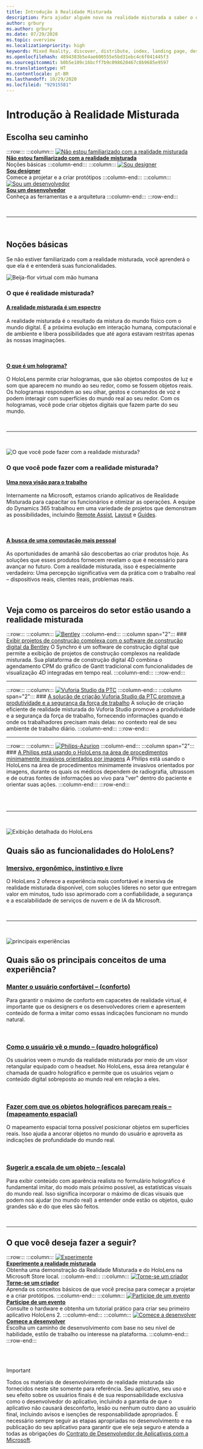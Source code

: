 ```yaml
---
title: Introdução à Realidade Misturada
description: Para ajudar alguém novo na realidade misturada a saber o que ela é e entender suas funcionalidades.
author: grbury
ms.author: grbury
ms.date: 07/29/2020
ms.topic: overview
ms.localizationpriority: high
keywords: Mixed Reality, discover, distribute, index, landing page, design, development, tutorials, sample apps, fundamentals, case studies, resources, HoloLens how-to, Open source projects
ms.openlocfilehash: 4894383b5e4ae600555e5bd31ebc4c6f041445f3
ms.sourcegitcommit: b0b5e109c16bcff7b9c098620467c8b9685e9597
ms.translationtype: HT
ms.contentlocale: pt-BR
ms.lasthandoff: 10/29/2020
ms.locfileid: "92915581"
---
```

# <a name="get-started-with-mixed-reality"></a>Introdução à Realidade Misturada

## <a name="choose-your-track"></a>Escolha seu caminho

:::row:::
    :::column:::
       [![Não estou familiarizado com a realidade misturada](images/Tile-New.jpg)](#understand-the-basics)<br>
        **[Não estou familiarizado com a realidade misturada](#understand-the-basics)**<br>
        Noções básicas
    :::column-end:::
    :::column:::
       [![Sou designer](images/Tile-Create.jpg)](../design/design.md)<br>
        **[Sou designer](../design/design.md)**<br>
        Comece a projetar e a criar protótipos
    :::column-end:::
    :::column:::
       [![Sou um desenvolvedor](images/Tile-Develop.jpg)](../develop/development.md)<br>
        **[Sou um desenvolvedor](../develop/development.md)**<br>
        Conheça as ferramentas e a arquitetura
    :::column-end:::
    <!-- :::column:::
       [![Jump in with Unity and MRTK](../images/Unity-tile.png)](https://microsoft.github.io/MixedRealityToolkit-Unity/Documentation/GettingStartedWithTheMRTK.html)<br>
        **[Jump in with Unity and MRTK](https://microsoft.github.io/MixedRealityToolkit-Unity/Documentation/GettingStartedWithTheMRTK.html)**<br>
        Optimize Unity for MR development
    :::column-end::: -->
:::row-end:::


<br>

---

<br>

## <a name="understand-the-basics"></a>Noções básicas

Se não estiver familiarizado com a realidade misturada, você aprenderá o que ela é e entenderá suas funcionalidades.


![Beija-flor virtual com mão humana](images/01_MixedReality.png)

### <a name="what-is-mixed-reality"></a>O que é realidade misturada?


#### <a name="mixed-reality-is-a-spectrum"></a>[A realidade misturada é um espectro](../discover/mixed-reality.md)
A realidade misturada é o resultado da mistura do mundo físico com o mundo digital. É a próxima evolução em interação humana, computacional e de ambiente e libera possibilidades que até agora estavam restritas apenas às nossas imaginações.

<br>


#### <a name="what-is-a-hologram"></a>[O que é um holograma?](../discover/hologram.md)
O HoloLens permite criar hologramas, que são objetos compostos de luz e som que aparecem no mundo ao seu redor, como se fossem objetos reais. Os hologramas respondem ao seu olhar, gestos e comandos de voz e podem interagir com superfícies do mundo real ao seu redor. Com os hologramas, você pode criar objetos digitais que fazem parte do seu mundo.

<br>


---

<br>

![O que você pode fazer com a realidade misturada?](images/HLS19_remoteAssistHologram_001.jpg)

### <a name="what-can-you-do-with-mixed-reality"></a>O que você pode fazer com a realidade misturada?

#### <a name="a-new-vision-for-work"></a>[Uma nova visão para o trabalho](https://dynamics.microsoft.com//mixed-reality/overview/)
Internamente na Microsoft, estamos criando aplicativos de Realidade Misturada para capacitar os funcionários e otimizar as operações. A equipe do Dynamics 365 trabalhou em uma variedade de projetos que demonstram as possibilidades, incluindo [Remote Assist](https://docs.microsoft.com/dynamics365/mixed-reality/remote-assist/ra-overview), [Layout](https://docs.microsoft.com/dynamics365/mixed-reality/layout/) e [Guides](https://docs.microsoft.com/dynamics365/mixed-reality/guides/).

<br>

#### <a name="the-pursuit-of-more-personal-computing"></a>[A busca de uma computação mais pessoal](../out-of-scope/case-study-the-pursuit-of-more-personal-computing.md)
As oportunidades de amanhã são descobertas ao criar produtos hoje. As soluções que esses produtos fornecem revelam o que é necessário para avançar no futuro. Com a realidade misturada, isso é especialmente verdadeiro: Uma percepção significativa vem da prática com o trabalho real – dispositivos reais, clientes reais, problemas reais.


<br>


## <a name="see-how-industry-partners-are-using-mixed-reality"></a>Veja como os parceiros do setor estão usando a realidade misturada


:::row:::
    :::column:::
       [![Bentley](images/Bentley-Synchro1.jpg)](https://binged.it/31AR3kP)
    :::column-end:::
    :::column span="2":::
        ### <a name="view-complex-construction-projects-with-bentleys-digital-construction-software"></a>[Exibir projetos de construção complexa com o software de construção digital da Bentley](https://binged.it/31AR3kP)
        O Synchro é um software de construção digital que permite a exibição de projetos de construção complexos na realidade misturada. Sua plataforma de construção digital 4D combina o agendamento CPM do gráfico de Gantt tradicional com funcionalidades de visualização 4D integradas em tempo real.
    :::column-end:::
:::row-end:::

---

:::row:::
    :::column:::
       [![Vuforia Studio da PTC](images/PTC-Vuforia-Studio1.jpg)](https://binged.it/31ARrjh)
    :::column-end:::
    :::column span="2":::
        ### <a name="ptcs-vuforia-studio-authoring-solution-promotes-workforce-productivity-and-safety"></a>[A solução de criação Vuforia Studio da PTC promove a produtividade e a segurança da força de trabalho](https://binged.it/31ARrjh)
        A solução de criação eficiente de realidade misturada do Vuforia Studio promove a produtividade e a segurança da força de trabalho, fornecendo informações quando e onde os trabalhadores precisam mais delas: no contexto real de seu ambiente de trabalho diário.
    :::column-end:::
:::row-end:::

---

:::row:::
    :::column:::
       [![Philips-Azurion](images/Philips-Azurion1.jpg)](https://binged.it/31B1RiR)
    :::column-end:::
    :::column span="2":::
        ### <a name="philips-is-piloting-hololens-in-the-domain-of-image-guided-minimally-invasive-procedures"></a>[A Philips está usando o HoloLens na área de procedimentos minimamente invasivos orientados por imagens](https://binged.it/31B1RiR)
        A Philips está usando o HoloLens na área de procedimentos minimamente invasivos orientados por imagens, durante os quais os médicos dependem de radiografia, ultrassom e de outras fontes de informações ao vivo para "ver" dentro do paciente e orientar suas ações.
    :::column-end:::
:::row-end:::

<br>

<br>

---

<br>

![Exibição detalhada do HoloLens](images/HoloLens2_ExplodedView_8k.png)

## <a name="what-are-the-capabilities-of-hololens"></a>Quais são as funcionalidades do HoloLens?

### <a name="immersive-ergonomic-instinctual-and-untethered"></a>[Imersivo, ergonômico, instintivo e livre](https://www.microsoft.com//hololens/hardware)

O HoloLens 2 oferece a experiência mais confortável e imersiva de realidade misturada disponível, com soluções líderes no setor que entregam valor em minutos, tudo isso aprimorado com a confiabilidade, a segurança e a escalabilidade de serviços de nuvem e de IA da Microsoft.

<br>

---

<br>

![principais experiências](images/text_in_unity_viewingangle.jpg)

## <a name="what-are-the-core-concepts-of-an-experience"></a>Quais são os principais conceitos de uma experiência?

### <a name="keep-the-user-comfortable---comfort"></a>[Manter o usuário confortável – (conforto)](../design/comfort.md)
Para garantir o máximo de conforto em capacetes de realidade virtual, é importante que os designers e os desenvolvedores criem e apresentem conteúdo de forma a imitar como essas indicações funcionam no mundo natural.

<br>

### <a name="how-the-user-sees-the-world---holographic-frame"></a>[Como o usuário vê o mundo – (quadro holográfico)](../design/holographic-frame.md)
Os usuários veem o mundo da realidade misturada por meio de um visor retangular equipado com o headset. No HoloLens, essa área retangular é chamada de quadro holográfico e permite que os usuários vejam o conteúdo digital sobreposto ao mundo real em relação a eles.

<br>

### <a name="making-holographic-objects-feel-real---spatial-mapping"></a>[Fazer com que os objetos holográficos pareçam reais – (mapeamento espacial)](../design/spatial-mapping.md)
O mapeamento espacial torna possível posicionar objetos em superfícies reais. Isso ajuda a ancorar objetos no mundo do usuário e aproveita as indicações de profundidade do mundo real.

<br>

### <a name="suggesting-the-scale-of-an-object---scale"></a>[Sugerir a escala de um objeto – (escala)](../design/scale.md)
Para exibir conteúdo com aparência realista no formulário holográfico é fundamental imitar, do modo mais próximo possível, as estatísticas visuais do mundo real. Isso significa incorporar o máximo de dicas visuais que podem nos ajudar (no mundo real) a entender onde estão os objetos, quão grandes são e do que eles são feitos.


<br>

---

## <a name="what-would-you-like-to-do-next"></a>O que você deseja fazer a seguir?


:::row:::
    :::column:::
       [![Experimente](images/icon-hololensuser.jpg)](https://www.microsoft.com//windows/windows-mixed-reality?icid=SSM_Search_Promo_XCat_WindowsMixedReality_CTA1#storelocator)<br>
        **[Experimente a realidade misturada](https://www.microsoft.com//windows/windows-mixed-reality?icid=SSM_Search_Promo_XCat_WindowsMixedReality_CTA1#storelocator)**<br>
        Obtenha uma demonstração da Realidade Misturada e do HoloLens na Microsoft Store local.
    :::column-end:::
    :::column:::
        [![Torne-se um criador](images/icon-design.png)](../design/design.md)<br>
        **[Torne-se um criador](../design/design.md)**<br>
        Aprenda os conceitos básicos de que você precisa para começar a projetar e a criar protótipos.
    :::column-end:::
    :::column:::
        [![Participe de um evento](images/icon-calendar.jpg)](../whats-new/sf-academy-events.md)<br>
        **[Participe de um evento](../whats-new/sf-academy-events.md)**<br>
        Consulte o hardware e obtenha um tutorial prático para criar seu primeiro aplicativo HoloLens 2.
    :::column-end:::
    :::column:::
        [![Comece a desenvolver](images/icon-developer.png)](../develop/development.md)<br>
        **[Comece a desenvolver](../develop/development.md)**<br>
        Escolha um caminho de desenvolvimento com base no seu nível de habilidade, estilo de trabalho ou interesse na plataforma.
    :::column-end:::
:::row-end:::


<br>

<br>



>[!IMPORTANT]
>Todos os materiais de desenvolvimento de realidade misturada são fornecidos neste site somente para referência. Seu aplicativo, seu uso e seu efeito sobre os usuários finais é de sua responsabilidade exclusiva como o desenvolvedor do aplicativo, incluindo a garantia de que o aplicativo não causará desconforto, lesão ou nenhum outro dano ao usuário final, incluindo avisos e isenções de responsabilidade apropriados. É necessário sempre seguir as etapas apropriadas no desenvolvimento e na publicação do seu aplicativo para garantir que ele seja seguro e atenda a todas as obrigações do [Contrato de Desenvolvedor de Aplicativos com a Microsoft](https://docs.microsoft.com/legal/windows/agreements/app-developer-agreement).
